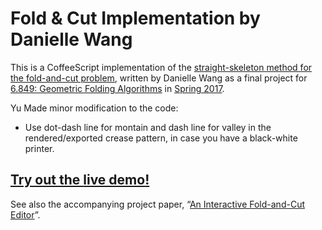 # Fold & Cut Implementation by Danielle Wang

This is a CoffeeScript implementation of the [straight-skeleton method for the
fold-and-cut problem](http://erikdemaine.org/foldcut/#skeleton),
written by Danielle Wang as a final project for
[6.849: Geometric Folding Algorithms](http://courses.csail.mit.edu/6.849/)
in [Spring 2017](http://courses.csail.mit.edu/6.849/spring17/).

Yu Made minor modification to the code:

* Use dot-dash line for montain and dash line for valley in the rendered/exported crease pattern, in case you have a black-white printer.

## [Try out the **live demo**!](https://yxiao1996.github.io/fold-and-cut-2017/foldcut.html)

See also the accompanying project paper,
&ldquo;[An Interactive Fold-and-Cut Editor](http://courses.csail.mit.edu/6.849/spring17/project/fold-and-cut.pdf)&rdquo;.
